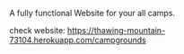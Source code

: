 A fully functional Website for your all camps.

check website: https://thawing-mountain-73104.herokuapp.com/campgrounds
